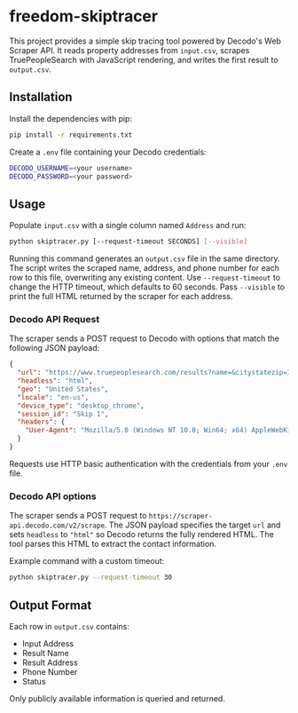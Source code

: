 # freedom-skiptracer

This project provides a simple skip tracing tool powered by Decodo's Web Scraper API. It reads property addresses from `input.csv`, scrapes TruePeopleSearch with JavaScript rendering, and writes the first result to `output.csv`.

## Installation

Install the dependencies with pip:

```bash
pip install -r requirements.txt
```

Create a `.env` file containing your Decodo credentials:

```bash
DECODO_USERNAME=<your username>
DECODO_PASSWORD=<your password>
```

## Usage

Populate `input.csv` with a single column named `Address` and run:

```bash
python skiptracer.py [--request-timeout SECONDS] [--visible]
```
Running this command generates an `output.csv` file in the same directory. The
script writes the scraped name, address, and phone number for each row to this
file, overwriting any existing content.
Use `--request-timeout` to change the HTTP timeout, which defaults to 60 seconds.
Pass `--visible` to print the full HTML returned by the scraper for each address.

### Decodo API Request

The scraper sends a POST request to Decodo with options that match the
following JSON payload:

```json
{
  "url": "https://www.truepeoplesearch.com/results?name=&citystatezip=IN+47371",
  "headless": "html",
  "geo": "United States",
  "locale": "en-us",
  "device_type": "desktop_chrome",
  "session_id": "Skip 1",
  "headers": {
    "User-Agent": "Mozilla/5.0 (Windows NT 10.0; Win64; x64) AppleWebKit/537.36 (KHTML, like Gecko) Chrome/120.0.0.0 Safari/537.36"
  }
}
```
Requests use HTTP basic authentication with the credentials from your `.env` file.

### Decodo API options

The scraper sends a POST request to `https://scraper-api.decodo.com/v2/scrape`.
The JSON payload specifies the target `url` and sets `headless` to `"html"` so
Decodo returns the fully rendered HTML. The tool parses this HTML to extract the
contact information.

Example command with a custom timeout:

```bash
python skiptracer.py --request-timeout 30
```

## Output Format

Each row in `output.csv` contains:

- Input Address
- Result Name
- Result Address
- Phone Number
- Status

Only publicly available information is queried and returned.

